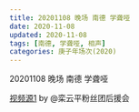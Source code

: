 ```yaml
---
title: 20201108 晚场 南德 学聋哑 
date: 2020-11-08
updated: 2020-11-08
tags: [南德, 学聋哑, 相声] 
categories: 庚子年场次(2020) 
---
```

20201108 晚场 南德 学聋哑 



[视频源1](https://weibo.com/6574451359/JsZXTmJZ6) by @栾云平粉丝团后援会

